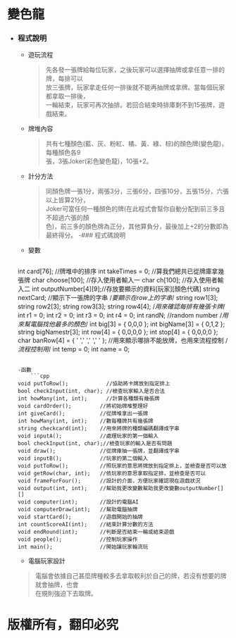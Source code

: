 # 變色龍
- ### 程式說明
    - 遊玩流程
        >先各發一張牌給每位玩家，之後玩家可以選擇抽牌或拿任意一排的牌，每排可以\
        >放三張牌，玩家拿走任何一排後就不能再抽牌或拿牌。當每個玩家都拿取一排後，\
        >一輪結束，玩家可再次抽排。若回合結束時排庫剩不到15張牌，遊戲結束。
    - 牌堆內容
        >共有七種顏色(藍、灰、粉紅、橘、黃、綠、棕)的顏色牌(變色龍)，每種顏色各9\
        >張，3張Joker(彩色變色龍)，10張+2。
    - 計分方法
        >同顏色牌一張1分，兩張3分，三張6分，四張10分，五張15分，六張以上皆算21分，\
        >Joker可當任何一種顏色的牌(在此程式會幫你自動分配到前三多且不超過六張的顏\
        >色)，前三多的顏色牌為正分，其他算負分，最後加上+2的分數即為最終得分。
-### 程式碼說明
    -  變數
        ```cpp
    int card[76];	//牌堆中的排序
    int takeTimes = 0;   //算我們總共已從牌庫拿幾張牌
    char choose[100];	//存入使用者輸入一
    char ch[100];        //存入使用者輸入二
    int outputNumber[4][9];//存放要顯示的資料[玩家][顏色代碼]
    string nextCard;	//顯示下一張牌的字串
    /*要顯示在row上的字串*/
    string row1[3];
    string row2[3];
    string row3[3];
    string row4[4];
    /*用來確認每排有幾張卡牌*/
    int r1 = 0;
    int r2 = 0;
    int r3 = 0;
    int r4 = 0;
    int randN;	//random number
    /*用來幫電腦找他最多的顏色*/
    int big[3] = { 0,0,0 };
    int bigName[3] = { 0,1,2 };
    string bigNamestr[3];
    int row[4] = { 0,0,0,0 };
    int stop[4] = { 0,0,0,0 };
    char banRow[4] = { ' ',' ',' ',' ' };	//用來顯示哪排不能放牌，也用來流程控制
    /*流程控制用*/
    int temp = 0;
    int name = 0;
    ```
    
    -函數
        ```cpp
    void putToRow();            //協助將卡牌放到指定排上
    bool checkInput(int, char); //檢查玩家輸入是否合法
    int howMany(int, int);      //計算各種類有幾張牌
    void cardOrder();         //將初始牌堆整理好
    int giveCard();           //從牌堆拿出一張牌
    int howMany(int, int);    //數每種牌共有幾張牌
    string checkcard(int);    //用來將牌的種類編碼翻譯成字串
    void inputA();            //處理玩家的第一個輸入
    bool checkInput(int, char);//檢查玩家的輸入是否有問題
    void draw();              //從牌庫抽一張牌，並翻譯成字串
    void inputB();            //玩家的第二個輸入
    void putToRow();          //照玩家的意思將牌放到指定排上，並檢查是否可以放
    void getRow(char, int);   //依玩家的意思拿取指定排，並檢查是否可以
    void frameForFour();      //設計的介面，方便玩家確認現在遊戲狀況
    void output(int, int);    //幫助我更改變數幫助我更改變數outputNumber[][]
    void computer(int);       //設計的電腦AI
    void computerDraw(int);   //幫助電腦抽牌
    void startCard();         //遊戲開始的抽牌
    int countScoreAI(int);    //結束計算分數的方法
    void endRound(int);       //判斷是否結束一輪或結束遊戲
    void people();            //控制玩家操作
    int main();               //開始讓玩家輪流玩
    ```
    
    - 電腦玩家設計
    >電腦會依據自己甚麼牌種較多去拿取較利於自己的牌，若沒有想要的牌就會抽牌，也會\
    >在規則強迫下去取牌。
    
# **版權所有，翻印必究**

